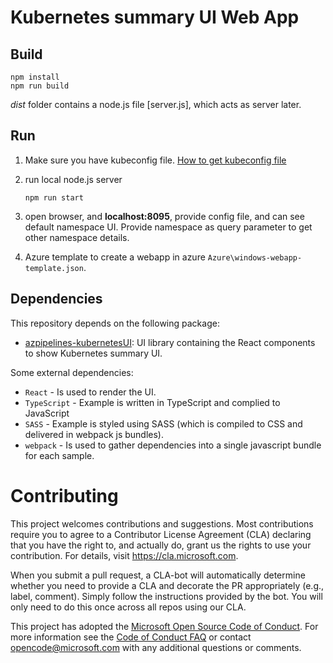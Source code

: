 # Kubernetes summary UI Web App

## Build

    npm install
    npm run build

_dist_ folder contains a node.js file [server.js], which acts as server later.

## Run

1. Make sure you have kubeconfig file. [How to get kubeconfig file](https://docs.microsoft.com/en-us/cli/azure/aks?view=azure-cli-latest#az-aks-get-credentials)

2. run local node.js server

    `npm run start`
    
3. open browser, and **localhost:8095**, provide config file, and can see default namespace UI. Provide namespace as query parameter to get other namespace details.

4. Azure template to create a webapp in azure `Azure\windows-webapp-template.json`.

## Dependencies

This repository depends on the following package:
- [azpipelines-kubernetesUI](https://github.com/Microsoft/azpipelines-kubernetesUI): UI library containing the React components to show Kubernetes summary UI.

Some external dependencies:
- `React` - Is used to render the UI.
- `TypeScript` - Example is written in TypeScript and complied to JavaScript
- `SASS` - Example is styled using SASS (which is compiled to CSS and delivered in webpack js bundles).
- `webpack` - Is used to gather dependencies into a single javascript bundle for each sample.

# Contributing

This project welcomes contributions and suggestions.  Most contributions require you to agree to a
Contributor License Agreement (CLA) declaring that you have the right to, and actually do, grant us
the rights to use your contribution. For details, visit https://cla.microsoft.com.

When you submit a pull request, a CLA-bot will automatically determine whether you need to provide
a CLA and decorate the PR appropriately (e.g., label, comment). Simply follow the instructions
provided by the bot. You will only need to do this once across all repos using our CLA.

This project has adopted the [Microsoft Open Source Code of Conduct](https://opensource.microsoft.com/codeofconduct/).
For more information see the [Code of Conduct FAQ](https://opensource.microsoft.com/codeofconduct/faq/) or
contact [opencode@microsoft.com](mailto:opencode@microsoft.com) with any additional questions or comments.
